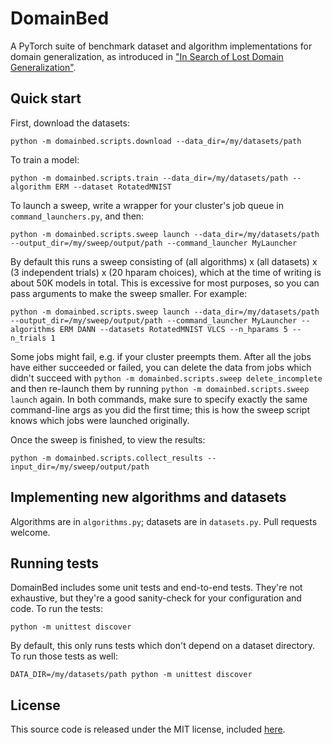 DomainBed
=====================================

A PyTorch suite of benchmark dataset and algorithm implementations for domain generalization, as introduced in ["In Search of Lost Domain Generalization"](https://arxiv.org/abs/2007.01434).

## Quick start

First, download the datasets:

``python -m domainbed.scripts.download --data_dir=/my/datasets/path``

To train a model:

``python -m domainbed.scripts.train --data_dir=/my/datasets/path --algorithm ERM --dataset RotatedMNIST``

To launch a sweep, write a wrapper for your cluster's job queue in ``command_launchers.py``, and then:

``python -m domainbed.scripts.sweep launch --data_dir=/my/datasets/path --output_dir=/my/sweep/output/path --command_launcher MyLauncher``

By default this runs a sweep consisting of (all algorithms) x (all datasets) x (3 independent trials) x (20 hparam choices), which at the time of writing is about 50K models in total.
This is excessive for most purposes, so you can pass arguments to make the sweep smaller. For example:

``python -m domainbed.scripts.sweep launch --data_dir=/my/datasets/path --output_dir=/my/sweep/output/path --command_launcher MyLauncher --algorithms ERM DANN --datasets RotatedMNIST VLCS --n_hparams 5 --n_trials 1``

Some jobs might fail, e.g. if your cluster preempts them. After all the jobs have either succeeded or failed, you can delete the data from jobs which didn't succeed with ``python -m domainbed.scripts.sweep delete_incomplete`` and then re-launch them by running ``python -m domainbed.scripts.sweep launch`` again.
In both commands, make sure to specify exactly the same command-line args as you did the first time; this is how the sweep script knows which jobs were launched originally.

Once the sweep is finished, to view the results:

``python -m domainbed.scripts.collect_results --input_dir=/my/sweep/output/path``

## Implementing new algorithms and datasets

Algorithms are in ``algorithms.py``; datasets are in ``datasets.py``.
Pull requests welcome.

## Running tests

DomainBed includes some unit tests and end-to-end tests. They're not exhaustive, but they're a good sanity-check for your configuration and code.
To run the tests:

``python -m unittest discover``

By default, this only runs tests which don't depend on a dataset directory. To run those tests as well:

``DATA_DIR=/my/datasets/path python -m unittest discover``

## License

This source code is released under the MIT license, included [here](LICENSE). 
